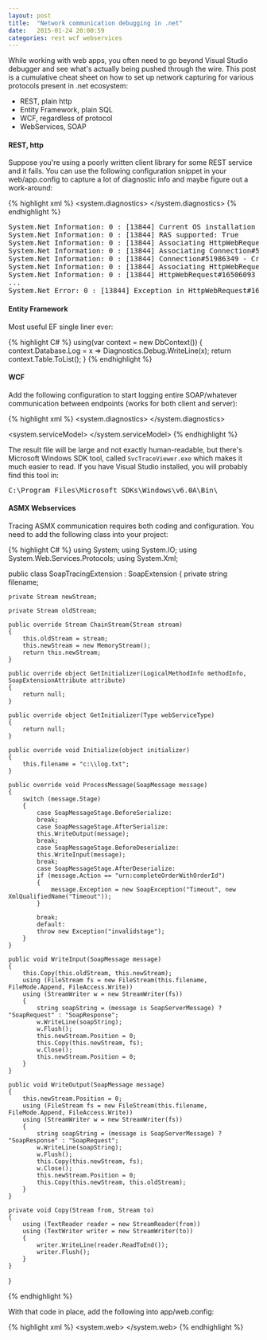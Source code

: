 ```yaml
---
layout: post
title:  "Network communication debugging in .net"
date:   2015-01-24 20:00:59
categories: rest wcf webservices
---
```

While working with web apps, you often need to go beyond Visual Studio debugger and see what's actually being pushed through the wire. This post is a cumulative cheat sheet on how to set up network capturing for various protocols present in .net ecosystem:

* REST, plain http
* Entity Framework, plain SQL
* WCF, regardless of protocol
* WebServices, SOAP

#### REST, http
Suppose you're using a poorly written client library for some REST service and it fails. You can use the following configuration snippet in your web/app.config to capture a lot of diagnostic info and maybe figure out a work-around:

{% highlight xml %}
<system.diagnostics>
<sources>
<source name="System.Net" tracemode="protocolonly" maxdatasize="1024">
<listeners>
<add name="System.Net"/>
</listeners>
</source>
<source name="System.Net.Http">
<listeners>
<add name="System.Net"/>
</listeners>
</source>
</sources>
<switches>
<add name="System.Net" value="Information"/>
<add name="System.Net.Http" value="Information"/>
</switches>
<sharedListeners>
<add name="System.Net" type="System.Diagnostics.TextWriterTraceListener" initializeData="c:\temp\logs\network.log"/>
</sharedListeners>
<trace autoflush="true"/>
</system.diagnostics>
{% endhighlight %}
<pre>
System.Net Information: 0 : [13844] Current OS installation type is 'Client'.
System.Net Information: 0 : [13844] RAS supported: True
System.Net Information: 0 : [13844] Associating HttpWebRequest#16506093 with ServicePoint#7448163
System.Net Information: 0 : [13844] Associating Connection#51986349 with HttpWebRequest#16506093
System.Net Information: 0 : [13844] Connection#51986349 - Created connection from 10.XXX:8145 to 10.XXX:80.
System.Net Information: 0 : [13844] Associating HttpWebRequest#16506093 with ConnectStream#24590318
System.Net Information: 0 : [13844] HttpWebRequest#16506093 - Request: GET /api/v1/bXXX HTTP/1.1
...
System.Net Error: 0 : [13844] Exception in HttpWebRequest#16506093::GetResponse - The remote server returned an error: (401) Unauthorized..
</pre>

#### Entity Framework
Most useful EF single liner ever:

{% highlight C# %}
using(var context = new DbContext())
{
    context.Database.Log = x => Diagnostics.Debug.WriteLine(x);
    return context.Table.ToList();
}
{% endhighlight %}

#### WCF
Add the following configuration to start logging entire SOAP/whatever communication between endpoints (works for both client and server):

{% highlight xml %}
<system.diagnostics>
<sources>
<source name="System.ServiceModel" switchValue="Information,ActivityTracing"
propagateActivity="true">
<listeners>
<add name="xml" />
</listeners>
</source>
<source name="System.ServiceModel.MessageLogging">
<listeners>
<add name="xml" />
</listeners>
</source>
</sources>
<sharedListeners>
<add initializeData="C:\\temp\\TracingAndLogging-service.svclog" type="System.Diagnostics.XmlWriterTraceListener"
name="xml" />
</sharedListeners>
<trace autoflush="true" />
</system.diagnostics>

<system.serviceModel>
<diagnostics wmiProviderEnabled="true">
<messageLogging
logEntireMessage="true"
logMalformedMessages="true"
logMessagesAtServiceLevel="true"
logMessagesAtTransportLevel="true"
maxMessagesToLog="3000"
maxSizeOfMessageToLog="20000"/>
</diagnostics>
</system.serviceModel>
{% endhighlight %}

The result file will be large and not exactly human-readable, but there's Microsoft Windows SDK tool, called `SvcTraceViewer.exe` which makes it much easier to read. If you have Visual Studio installed, you will probably find this tool in:
<pre>
C:\Program Files\Microsoft SDKs\Windows\v6.0A\Bin\
</pre>

#### ASMX Webservices

Tracing ASMX communication requires both coding and configuration. You need to add the following class into your project:

{% highlight C# %}
using System;
using System.IO;
using System.Web.Services.Protocols;
using System.Xml;

public class SoapTracingExtension : SoapExtension
{
    private string filename;

    private Stream newStream;

    private Stream oldStream;

    public override Stream ChainStream(Stream stream)
    {
        this.oldStream = stream;
        this.newStream = new MemoryStream();
        return this.newStream;
    }

    public override object GetInitializer(LogicalMethodInfo methodInfo, SoapExtensionAttribute attribute)
    {
        return null;
    }

    public override object GetInitializer(Type webServiceType)
    {
        return null;
    }

    public override void Initialize(object initializer)
    {
        this.filename = "c:\\log.txt";
    }

    public override void ProcessMessage(SoapMessage message)
    {
        switch (message.Stage)
        {
            case SoapMessageStage.BeforeSerialize:
            break;
            case SoapMessageStage.AfterSerialize:
            this.WriteOutput(message);
            break;
            case SoapMessageStage.BeforeDeserialize:
            this.WriteInput(message);
            break;
            case SoapMessageStage.AfterDeserialize:
            if (message.Action == "urn:completeOrderWithOrderId")
            {
                message.Exception = new SoapException("Timeout", new XmlQualifiedName("Timeout"));
            }

            break;
            default:
            throw new Exception("invalidstage");
        }
    }

    public void WriteInput(SoapMessage message)
    {
        this.Copy(this.oldStream, this.newStream);
        using (FileStream fs = new FileStream(this.filename, FileMode.Append, FileAccess.Write))
        using (StreamWriter w = new StreamWriter(fs))
        {
            string soapString = (message is SoapServerMessage) ? "SoapRequest" : "SoapResponse";
            w.WriteLine(soapString);
            w.Flush();
            this.newStream.Position = 0;
            this.Copy(this.newStream, fs);
            w.Close();
            this.newStream.Position = 0;
        }
    }

    public void WriteOutput(SoapMessage message)
    {
        this.newStream.Position = 0;
        using (FileStream fs = new FileStream(this.filename, FileMode.Append, FileAccess.Write))
        using (StreamWriter w = new StreamWriter(fs))
        {
            string soapString = (message is SoapServerMessage) ? "SoapResponse" : "SoapRequest";
            w.WriteLine(soapString);
            w.Flush();
            this.Copy(this.newStream, fs);
            w.Close();
            this.newStream.Position = 0;
            this.Copy(this.newStream, this.oldStream);
        }
    }

    private void Copy(Stream from, Stream to)
    {
        using (TextReader reader = new StreamReader(from))
        using (TextWriter writer = new StreamWriter(to))
        {
            writer.WriteLine(reader.ReadToEnd());
            writer.Flush();
        }
    }
}

{% endhighlight %}

With that code in place, add the following into app/web.config:

{% highlight xml %}
<system.web>
<webServices>
<soapExtensionTypes>
<add type="Proper.Namespace.SoapTracingExtension, Proper.Namespace" priority="1" group="0" />
</soapExtensionTypes>
</webServices>
</system.web>
{% endhighlight %}
